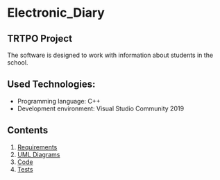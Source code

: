 # Electronic_Diary
## TRTPO Project
 The software is designed to work with information about students in the school.
## Used Technologies:
- Programming language: C++
- Development environment: Visual Studio Community 2019
## Contents
1. [Requirements](https://github.com/DaniilNaumenko/Internet_library/blob/master/ProjectDocumentation/SoftwareRequirmentsSpecification%20(ru).md) 
2. [UML Diagrams](https://github.com/DaniilNaumenko/Electronic_Diary/tree/master/Diagram)
3. [Code](https://github.com/DaniilNaumenko/Electronic_Diary/tree/master/Code/Students_module)
3. [Tests](https://github.com/DaniilNaumenko/Electronic_Diary/tree/master/Tests)

